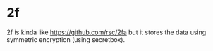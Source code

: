 2f
==

2f is kinda like https://github.com/rsc/2fa but it stores the data
using symmetric encryption (using secretbox).
